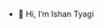 - 👋 Hi, I’m Ishan Tyagi

<!---
ishan16696/ishan16696 is a ✨ special ✨ repository because its `README.md` (this file) appears on your GitHub profile.
You can click the Preview link to take a look at your changes.
--->
